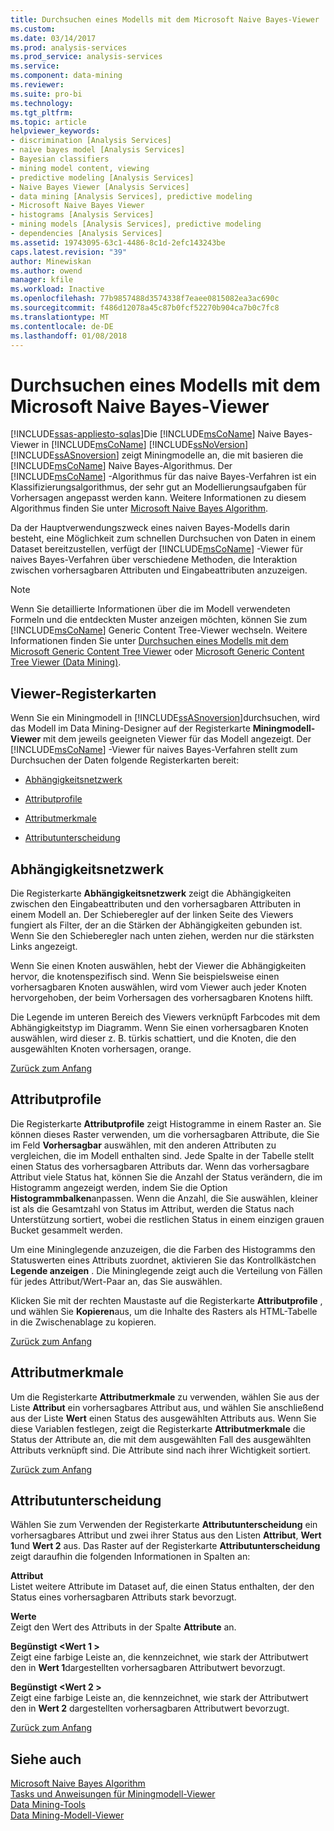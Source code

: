 ```yaml
---
title: Durchsuchen eines Modells mit dem Microsoft Naive Bayes-Viewer | Microsoft Docs
ms.custom: 
ms.date: 03/14/2017
ms.prod: analysis-services
ms.prod_service: analysis-services
ms.service: 
ms.component: data-mining
ms.reviewer: 
ms.suite: pro-bi
ms.technology: 
ms.tgt_pltfrm: 
ms.topic: article
helpviewer_keywords:
- discrimination [Analysis Services]
- naive bayes model [Analysis Services]
- Bayesian classifiers
- mining model content, viewing
- predictive modeling [Analysis Services]
- Naive Bayes Viewer [Analysis Services]
- data mining [Analysis Services], predictive modeling
- Microsoft Naive Bayes Viewer
- histograms [Analysis Services]
- mining models [Analysis Services], predictive modeling
- dependencies [Analysis Services]
ms.assetid: 19743095-63c1-4486-8c1d-2efc143243be
caps.latest.revision: "39"
author: Minewiskan
ms.author: owend
manager: kfile
ms.workload: Inactive
ms.openlocfilehash: 77b9857488d3574338f7eaee0815082ea3ac690c
ms.sourcegitcommit: f486d12078a45c87b0fcf52270b904ca7b0c7fc8
ms.translationtype: MT
ms.contentlocale: de-DE
ms.lasthandoff: 01/08/2018
---
```

# <a name="browse-a-model-using-the-microsoft-naive-bayes-viewer"></a>Durchsuchen eines Modells mit dem Microsoft Naive Bayes-Viewer
[!INCLUDE[ssas-appliesto-sqlas](../../includes/ssas-appliesto-sqlas.md)]Die [!INCLUDE[msCoName](../../includes/msconame-md.md)] Naive Bayes-Viewer in [!INCLUDE[msCoName](../../includes/msconame-md.md)] [!INCLUDE[ssNoVersion](../../includes/ssnoversion-md.md)] [!INCLUDE[ssASnoversion](../../includes/ssasnoversion-md.md)] zeigt Miningmodelle an, die mit basieren die [!INCLUDE[msCoName](../../includes/msconame-md.md)] Naive Bayes-Algorithmus. Der [!INCLUDE[msCoName](../../includes/msconame-md.md)] -Algorithmus für das naive Bayes-Verfahren ist ein Klassifizierungsalgorithmus, der sehr gut an Modellierungsaufgaben für Vorhersagen angepasst werden kann. Weitere Informationen zu diesem Algorithmus finden Sie unter [Microsoft Naive Bayes Algorithm](../../analysis-services/data-mining/microsoft-naive-bayes-algorithm.md).  
  
 Da der Hauptverwendungszweck eines naiven Bayes-Modells darin besteht, eine Möglichkeit zum schnellen Durchsuchen von Daten in einem Dataset bereitzustellen, verfügt der [!INCLUDE[msCoName](../../includes/msconame-md.md)] -Viewer für naives Bayes-Verfahren über verschiedene Methoden, die Interaktion zwischen vorhersagbaren Attributen und Eingabeattributen anzuzeigen.  
  
> [!NOTE]  
>  Wenn Sie detaillierte Informationen über die im Modell verwendeten Formeln und die entdeckten Muster anzeigen möchten, können Sie zum [!INCLUDE[msCoName](../../includes/msconame-md.md)] Generic Content Tree-Viewer wechseln. Weitere Informationen finden Sie unter [Durchsuchen eines Modells mit dem Microsoft Generic Content Tree Viewer](../../analysis-services/data-mining/browse-a-model-using-the-microsoft-generic-content-tree-viewer.md) oder [Microsoft Generic Content Tree Viewer &#40;Data Mining&#41;](http://msdn.microsoft.com/library/751b4393-f6fd-48c1-bcef-bdca589ce34c).  
  
##  <a name="BKMK_ViewerTabs"></a> Viewer-Registerkarten  
 Wenn Sie ein Miningmodell in [!INCLUDE[ssASnoversion](../../includes/ssasnoversion-md.md)]durchsuchen, wird das Modell im Data Mining-Designer auf der Registerkarte **Miningmodell-Viewer** mit dem jeweils geeigneten Viewer für das Modell angezeigt. Der [!INCLUDE[msCoName](../../includes/msconame-md.md)] -Viewer für naives Bayes-Verfahren stellt zum Durchsuchen der Daten folgende Registerkarten bereit:  
  
-   [Abhängigkeitsnetzwerk](#BKMK_Dependency)  
  
-   [Attributprofile](#BKMK_Profiles)  
  
-   [Attributmerkmale](#BKMK_Characteristics)  
  
-   [Attributunterscheidung](#BKMK_Discrimination)  
  
##  <a name="BKMK_Dependency"></a> Abhängigkeitsnetzwerk  
 Die Registerkarte **Abhängigkeitsnetzwerk** zeigt die Abhängigkeiten zwischen den Eingabeattributen und den vorhersagbaren Attributen in einem Modell an. Der Schieberegler auf der linken Seite des Viewers fungiert als Filter, der an die Stärken der Abhängigkeiten gebunden ist. Wenn Sie den Schieberegler nach unten ziehen, werden nur die stärksten Links angezeigt.  
  
 Wenn Sie einen Knoten auswählen, hebt der Viewer die Abhängigkeiten hervor, die knotenspezifisch sind. Wenn Sie beispielsweise einen vorhersagbaren Knoten auswählen, wird vom Viewer auch jeder Knoten hervorgehoben, der beim Vorhersagen des vorhersagbaren Knotens hilft.  
  
 Die Legende im unteren Bereich des Viewers verknüpft Farbcodes mit dem Abhängigkeitstyp im Diagramm. Wenn Sie einen vorhersagbaren Knoten auswählen, wird dieser z. B. türkis schattiert, und die Knoten, die den ausgewählten Knoten vorhersagen, orange.  
  
 [Zurück zum Anfang](#BKMK_ViewerTabs)  
  
##  <a name="BKMK_Profiles"></a> Attributprofile  
 Die Registerkarte **Attributprofile** zeigt Histogramme in einem Raster an. Sie können dieses Raster verwenden, um die vorhersagbaren Attribute, die Sie im Feld **Vorhersagbar** auswählen, mit den anderen Attributen zu vergleichen, die im Modell enthalten sind. Jede Spalte in der Tabelle stellt einen Status des vorhersagbaren Attributs dar. Wenn das vorhersagbare Attribut viele Status hat, können Sie die Anzahl der Status verändern, die im Histogramm angezeigt werden, indem Sie die Option **Histogrammbalken**anpassen. Wenn die Anzahl, die Sie auswählen, kleiner ist als die Gesamtzahl von Status im Attribut, werden die Status nach Unterstützung sortiert, wobei die restlichen Status in einem einzigen grauen Bucket gesammelt werden.  
  
 Um eine Mininglegende anzuzeigen, die die Farben des Histogramms den Statuswerten eines Attributs zuordnet, aktivieren Sie das Kontrollkästchen **Legende anzeigen** . Die Mininglegende zeigt auch die Verteilung von Fällen für jedes Attribut/Wert-Paar an, das Sie auswählen.  
  
 Klicken Sie mit der rechten Maustaste auf die Registerkarte **Attributprofile** , und wählen Sie **Kopieren**aus, um die Inhalte des Rasters als HTML-Tabelle in die Zwischenablage zu kopieren.  
  
 [Zurück zum Anfang](#BKMK_ViewerTabs)  
  
##  <a name="BKMK_Characteristics"></a> Attributmerkmale  
 Um die Registerkarte **Attributmerkmale** zu verwenden, wählen Sie aus der Liste **Attribut** ein vorhersagbares Attribut aus, und wählen Sie anschließend aus der Liste **Wert** einen Status des ausgewählten Attributs aus. Wenn Sie diese Variablen festlegen, zeigt die Registerkarte **Attributmerkmale** die Status der Attribute an, die mit dem ausgewählten Fall des ausgewählten Attributs verknüpft sind. Die Attribute sind nach ihrer Wichtigkeit sortiert.  
  
 [Zurück zum Anfang](#BKMK_ViewerTabs)  
  
##  <a name="BKMK_Discrimination"></a> Attributunterscheidung  
 Wählen Sie zum Verwenden der Registerkarte **Attributunterscheidung** ein vorhersagbares Attribut und zwei ihrer Status aus den Listen **Attribut**, **Wert 1**und **Wert 2** aus. Das Raster auf der Registerkarte **Attributunterscheidung** zeigt daraufhin die folgenden Informationen in Spalten an:  
  
 **Attribut**  
 Listet weitere Attribute im Dataset auf, die einen Status enthalten, der den Status eines vorhersagbaren Attributs stark bevorzugt.  
  
 **Werte**  
 Zeigt den Wert des Attributs in der Spalte **Attribute** an.  
  
 **Begünstigt \<Wert 1 >**  
 Zeigt eine farbige Leiste an, die kennzeichnet, wie stark der Attributwert den in **Wert 1**dargestellten vorhersagbaren Attributwert bevorzugt.  
  
 **Begünstigt \<Wert 2 >**  
 Zeigt eine farbige Leiste an, die kennzeichnet, wie stark der Attributwert den in **Wert 2** dargestellten vorhersagbaren Attributwert bevorzugt.  
  
 [Zurück zum Anfang](#BKMK_ViewerTabs)  
  
## <a name="see-also"></a>Siehe auch  
 [Microsoft Naive Bayes Algorithm](../../analysis-services/data-mining/microsoft-naive-bayes-algorithm.md)   
 [Tasks und Anweisungen für Miningmodell-Viewer](../../analysis-services/data-mining/mining-model-viewer-tasks-and-how-tos.md)   
 [Data Mining-Tools](../../analysis-services/data-mining/data-mining-tools.md)   
 [Data Mining-Modell-Viewer](../../analysis-services/data-mining/data-mining-model-viewers.md)  
  
  
